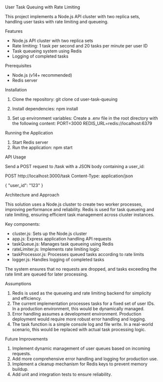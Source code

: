User Task Queuing with Rate Limiting

This project implements a Node.js API cluster with two replica sets, handling user tasks with rate limiting and queueing.

Features

- Node.js API cluster with two replica sets
- Rate limiting: 1 task per second and 20 tasks per minute per user ID
- Task queueing system using Redis
- Logging of completed tasks

Prerequisites

- Node.js (v14+ recommended)
- Redis server

Installation

1. Clone the repository:
   git clone <repository-url>
   cd user-task-queuing

2. Install dependencies:
   npm install

3. Set up environment variables:
   Create a .env file in the root directory with the following content:
   PORT=3000
   REDIS_URL=redis://localhost:6379

Running the Application

1. Start Redis server
2. Run the application:
   npm start

API Usage

Send a POST request to /task with a JSON body containing a user_id:

POST http://localhost:3000/task
Content-Type: application/json

{
    "user_id": "123"
}

Architecture and Approach

This solution uses a Node.js cluster to create two worker processes, improving performance and reliability. Redis is used for task queueing and rate limiting, ensuring efficient task management across cluster instances.

Key components:
- cluster.js: Sets up the Node.js cluster
- app.js: Express application handling API requests
- taskQueue.js: Manages task queueing using Redis
- rateLimiter.js: Implements rate limiting logic
- taskProcessor.js: Processes queued tasks according to rate limits
- logger.js: Handles logging of completed tasks

The system ensures that no requests are dropped, and tasks exceeding the rate limit are queued for later processing.

Assumptions

1. Redis is used as the queueing and rate limiting backend for simplicity and efficiency.
2. The current implementation processes tasks for a fixed set of user IDs. In a production environment, this would be dynamically managed.
3. Error handling assumes a development environment. Production deployment would require more robust error handling and logging.
4. The task function is a simple console log and file write. In a real-world scenario, this would be replaced with actual task processing logic.

Future Improvements

1. Implement dynamic management of user queues based on incoming requests.
2. Add more comprehensive error handling and logging for production use.
3. Implement a cleanup mechanism for Redis keys to prevent memory buildup.
4. Add unit and integration tests to ensure reliability.
